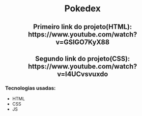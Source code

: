 <h1 align="center">Pokedex</h1>

<h2 align="center">Primeiro link do projeto(HTML): https://www.youtube.com/watch?v=GSlGO7KyX88</h2>

<h2 align="center">Segundo link do projeto(CSS): https://www.youtube.com/watch?v=I4UCvsvuxdo</h2>

<h3>Tecnologias usadas:</h3>

- HTML
- CSS
- JS